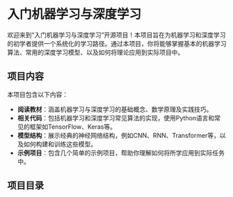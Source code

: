 # 入门机器学习与深度学习

欢迎来到“入门机器学习与深度学习”开源项目！本项目旨在为机器学习和深度学习的初学者提供一个系统化的学习路径。通过本项目，你将能够掌握基本的机器学习算法、常用的深度学习模型、以及如何将理论应用到实际项目中。

## 项目内容

本项目包含以下内容：
- **阅读教材**：涵盖机器学习与深度学习的基础概念、数学原理及实践技巧。
- **相关代码**：包括机器学习和深度学习常见算法的实现，使用Python语言和常见的框架如TensorFlow、Keras等。
- **模型结构**：展示经典的神经网络结构，例如CNN、RNN、Transformer等，以及如何构建和训练这些模型。
- **示例项目**：包含几个简单的示例项目，帮助你理解如何将所学应用到实际任务中。

## 项目目录




